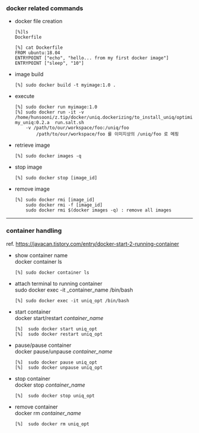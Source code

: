 

### docker related commands

* docker file creation  
    ```
    [%]ls
    Dockerfile
  
    [%] cat Dockerfile 
    FROM ubuntu:18.04
    ENTRYPOINT ["echo", "hello... from my first docker image"]
    ENTRYPOINT ["sleep", "10"]
    ```


* image build
    ```
    [%] sudo docker build -t myimage:1.0 .
    ```


* execute
    ```
    [%] sudo docker run myimage:1.0
    [%] sudo docker run -it -v /home/hunsooni/z.tip/docker/uniq.dockerizing/to_install_uniq/optimizer/shared:/uniq/optimizer/shared my_uniq:0.2.a  run.salt.sh
        -v /path/to/our/workspace/foo:/uniq/foo
            /path/to/our/workspace/foo 를 이미지상의 /uniq/foo 로 메핑
    ```


* retrieve image  
    ```
    [%] sudo docker images -q
    ```


* stop image  
    ``` 
    [%] sudo docker stop [image_id]
    ```

* remove image
    ``` 
    [%] sudo docker rmi [image_id]
        sudo docker rmi -f [image_id]
        sudo docker rmi $(docker images -q) : remove all images
    ```

    
<hr>

### container handling 
ref. https://javacan.tistory.com/entry/docker-start-2-running-container

* show container name  
  docker container ls
    ``` 
    [%] sudo docker container ls
    ```

* attach terminal to running container  
sudo docker exec -it _container_name /bin/bash
    ```
    [%] sudo docker exec -it uniq_opt /bin/bash
    ```  


* start container  
docker start/restart _container_name_
  ``` 
  [%]  sudo docker start uniq_opt 
  [%]  sudo docker restart uniq_opt 
  ```


* pause/pause container  
docker pause/unpause _container_name_
  ```
  [%]  sudo docker pause uniq_opt 
  [%]  sudo docker unpause uniq_opt 
  ```


* stop container  
docker stop _container_name_
  ```
  [%]  sudo docker stop uniq_opt
  ```

* remove container  
docker rm _container_name_
  ```
  [%]  sudo docker rm uniq_opt 
  ```
	
